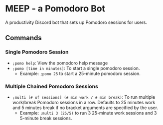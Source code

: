 # MEEP - a Pomodoro Bot
A productivity Discord bot that sets up Pomodoro sessions for users.

## Commands

### Single Pomodoro Session

*  `;pomo help`: View the pomodoro help message 
*  `;pomo [time in minutes]`: To start a single pomodoro session. 
    *   Example: `;pomo 25` to start a 25-minute pomodoro session. 


### Multiple Chained Pomodoro Sessions
* `;multi [# of sessions] (# min work / # min break)`: To run multiple work/break Pomodoro sessions in a row. Defaults to 25 minutes work and 5 minutes break if no bracket arguments are specified by the user. 
    * Example: `;multi 3 (25/5)` to run 3 25-minute work sessions and 3 5-minute break sessions. 
